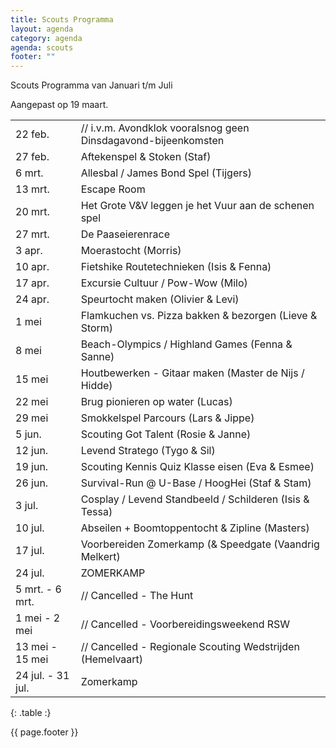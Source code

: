 ```yaml
---
title: Scouts Programma
layout: agenda
category: agenda
agenda: scouts
footer: ""
---
```


Scouts Programma van Januari t/m Juli

Aangepast op 19 maart.

| | |
|---|---|
| 22 feb. | // i.v.m. Avondklok vooralsnog geen Dinsdagavond-bijeenkomsten |
| 27 feb. | Aftekenspel & Stoken (Staf) |
| 6 mrt. | Allesbal / James Bond Spel (Tijgers) |
| 13 mrt. | Escape Room |
| 20 mrt. | Het Grote V&V leggen je het Vuur aan de schenen spel |
| 27 mrt. | De Paaseierenrace |
| 3 apr. | Moerastocht (Morris)  |
| 10 apr. | Fietshike Routetechnieken (Isis & Fenna) |
| 17 apr. | Excursie Cultuur / Pow-Wow (Milo) |
| 24 apr. | Speurtocht maken (Olivier & Levi) |
| 1 mei | Flamkuchen vs. Pizza bakken & bezorgen (Lieve & Storm) |
| 8 mei | Beach-Olympics / Highland Games (Fenna & Sanne) |
| 15 mei | Houtbewerken - Gitaar maken (Master de Nijs / Hidde) |
| 22 mei | Brug pionieren op water (Lucas) |
| 29 mei | Smokkelspel Parcours (Lars & Jippe) |
| 5 jun. | Scouting Got Talent (Rosie & Janne) |
| 12 jun. | Levend Stratego (Tygo & Sil) |
| 19 jun. | Scouting Kennis Quiz Klasse eisen (Eva & Esmee) |
| 26 jun. | Survival-Run @ U-Base / HoogHei (Staf & Stam) |
| 3 jul. | Cosplay / Levend Standbeeld / Schilderen (Isis & Tessa) |
| 10 jul. | Abseilen + Boomtoppentocht & Zipline  (Masters) |
| 17 jul. | Voorbereiden Zomerkamp (& Speedgate (Vaandrig Melkert) |
| 24 jul. | ZOMERKAMP |
| 5 mrt. - 6 mrt. | // Cancelled - The Hunt |
| 1 mei - 2 mei | // Cancelled - Voorbereidingsweekend RSW |
| 13 mei - 15 mei | // Cancelled - Regionale Scouting Wedstrijden (Hemelvaart) |
| 24 jul. - 31 jul. | Zomerkamp |
{: .table :}

{{ page.footer }}
